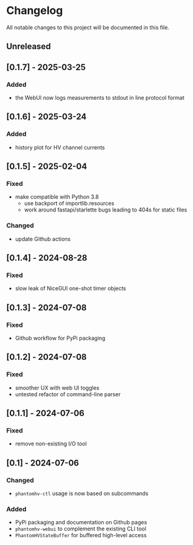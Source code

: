 # Changelog

All notable changes to this project will be documented in this file.

## Unreleased

## [0.1.7] - 2025-03-25

### Added

- the WebUI now logs measurements to stdout in line protocol format

## [0.1.6] - 2025-03-24

### Added

- history plot for HV channel currents

## [0.1.5] - 2025-02-04

### Fixed

- make compatible with Python 3.8
  - use backport of importlib.resources
  - work around fastapi/starlette bugs leading to 404s for static files

### Changed

- update Github actions

## [0.1.4] - 2024-08-28

### Fixed

- slow leak of NiceGUI one-shot timer objects

## [0.1.3] - 2024-07-08

### Fixed

- Github workflow for PyPi packaging

## [0.1.2] - 2024-07-08

### Fixed

- smoother UX with web UI toggles
- untested refactor of command-line parser

## [0.1.1] - 2024-07-06

### Fixed

- remove non-existing I/O tool

## [0.1] - 2024-07-06

### Changed

- `phantomhv-ctl` usage is now based on subcommands

### Added

- PyPi packaging and documentation on Github pages
- `phantomhv-webui` to complement the existing CLI tool
- `PhantomHVStateBuffer` for buffered high-level access
